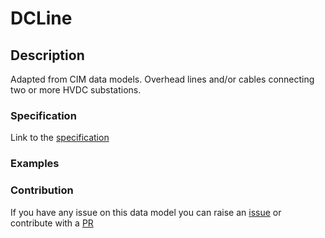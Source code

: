 # DCLine

## Description 

Adapted from CIM data models. Overhead lines and/or cables connecting two or more HVDC substations.
### Specification

Link to the [specification](https://smart-data-models.github.io/dataModel.EnergyCIM/DCLine/doc/spec.md)
### Examples
### Contribution

 If you have any issue on this data model you can raise an [issue](https://github.com/smart-data-models/dataModel.EnergyCIM/issues)  or contribute with a [PR](https://github.com/smart-data-models/dataModel.EnergyCIM/pulls)